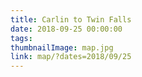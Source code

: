 ```yaml
---
title: Carlin to Twin Falls
date: 2018-09-25 00:00:00
tags:
thumbnailImage: map.jpg
link: map/?dates=2018/09/25
---
```

<!-- excerpt -->
